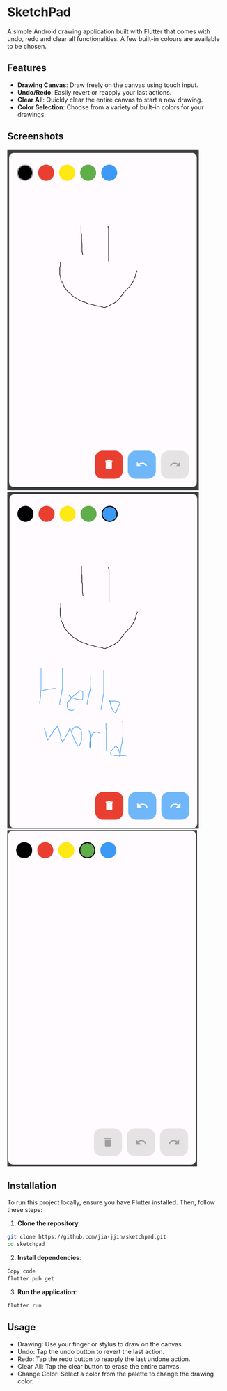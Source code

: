 # SketchPad

A simple Android drawing application built with Flutter that comes with undo, redo and clear all functionalities. A few built-in colours are available to be chosen.

## Features

- **Drawing Canvas**: Draw freely on the canvas using touch input.
- **Undo/Redo**: Easily revert or reapply your last actions.
- **Clear All**: Quickly clear the entire canvas to start a new drawing.
- **Color Selection**: Choose from a variety of built-in colors for your drawings.

## Screenshots
![Preview 1](https://github.com/jia-jjin/sketchpad/blob/main/preview/Screenshot%202024-12-19%20165350.png?raw=true)
![Preview 2](https://github.com/jia-jjin/sketchpad/blob/main/preview/Screenshot%202024-12-19%20165406.png?raw=true)
![Preview 3](https://github.com/jia-jjin/sketchpad/blob/main/preview/Screenshot%202024-12-19%20165412.png?raw=true)

## Installation
To run this project locally, ensure you have Flutter installed. Then, follow these steps:

1. **Clone the repository**:

  ```bash
  git clone https://github.com/jia-jjin/sketchpad.git
  cd sketchpad
  ```

2. **Install dependencies**:

  ```bash
  Copy code
  flutter pub get
  ```

3. **Run the application**:
  ```bash
  flutter run
  ```

## Usage
- Drawing: Use your finger or stylus to draw on the canvas.
- Undo: Tap the undo button to revert the last action.
- Redo: Tap the redo button to reapply the last undone action.
- Clear All: Tap the clear button to erase the entire canvas.
- Change Color: Select a color from the palette to change the drawing color.
